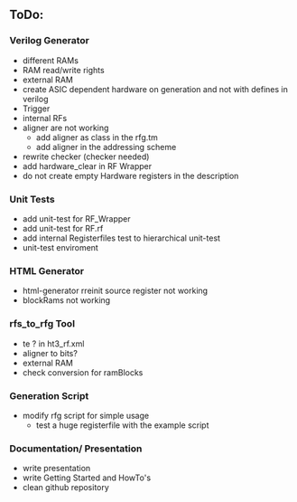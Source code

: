 ## ToDo:

### Verilog Generator 

- different RAMs
- RAM read/write rights
- external RAM
- create ASIC dependent hardware on generation and not with defines in verilog
- Trigger
- internal RFs
- aligner are not working
	- add aligner as class in the rfg.tm
	- add aligner in the addressing scheme
- rewrite checker (checker needed)
- add hardware_clear in RF Wrapper
- do not create empty Hardware registers in the description

### Unit Tests 

- add unit-test for RF_Wrapper
- add unit-test for RF.rf
- add internal Registerfiles test to hierarchical unit-test
- unit-test enviroment

### HTML Generator 

- html-generator rreinit source register not working 
- blockRams not working

### rfs_to_rfg Tool 

- te ? in ht3_rf.xml
- aligner to bits?
- external RAM 
- check conversion for ramBlocks

### Generation Script 

- modify rfg script for simple usage
	- test a huge registerfile with the example script

### Documentation/ Presentation

- write presentation
- write Getting Started and HowTo's
- clean github repository